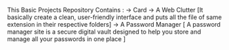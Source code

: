 This Basic Projects Repository Contains :
-> Card 
-> A Web Clutter [It basically create a clean, user-friendly interface and puts all the file of same extension in their respective folders]
-> A Password Manager [ A password manager site is a secure digital vault designed to help you store and manage all your passwords in one place ] 

